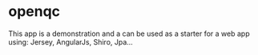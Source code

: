 # openqc
This app is a demonstration and a can be used as a starter for a web app using: Jersey, AngularJs, Shiro, Jpa...
